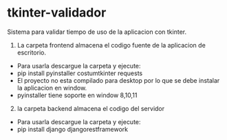 # tkinter-validador

Sistema para validar tiempo de uso de la aplicacion con tkinter.

1. La carpeta frontend almacena el codigo fuente de la aplicacion de escritorio.
- Para usarla descargue la carpeta y ejecute:
- pip install pyinstaller costumtkinter requests
- El proyecto no esta compilado para desktop por lo que se debe instalar la aplicacion en window.
- pyinstaller tiene soporte en window 8,10,11

2. la carpeta backend almacena el codigo del servidor 
- Para usarla descargue la carpeta y ejecute: 
- pip install django djangorestframework